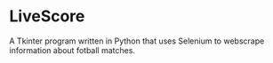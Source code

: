# LiveScore
A Tkinter program written in Python that uses Selenium to webscrape information about fotball matches.
